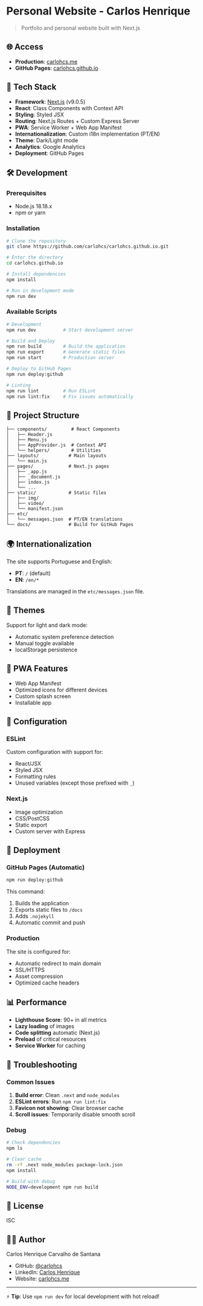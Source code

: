 # Personal Website - Carlos Henrique

> Portfolio and personal website built with Next.js

## 🌐 Access

- **Production**: [carlohcs.me](https://carlohcs.me)
- **GitHub Pages**: [carlohcs.github.io](https://carlohcs.github.io)

## 🚀 Tech Stack

- **Framework**: [Next.js](https://nextjs.org) (v9.0.5)
- **React**: Class Components with Context API
- **Styling**: Styled JSX
- **Routing**: Next.js Routes + Custom Express Server
- **PWA**: Service Worker + Web App Manifest
- **Internationalization**: Custom i18n implementation (PT/EN)
- **Theme**: Dark/Light mode
- **Analytics**: Google Analytics
- **Deployment**: GitHub Pages

## 🛠️ Development

### Prerequisites

- Node.js 18.18.x
- npm or yarn

### Installation

```bash
# Clone the repository
git clone https://github.com/carlohcs/carlohcs.github.io.git

# Enter the directory
cd carlohcs.github.io

# Install dependencies
npm install

# Run in development mode
npm run dev
```

### Available Scripts

```bash
# Development
npm run dev          # Start development server

# Build and Deploy
npm run build        # Build the application
npm run export       # Generate static files
npm run start        # Production server

# Deploy to GitHub Pages
npm run deploy:github

# Linting
npm run lint         # Run ESLint
npm run lint:fix     # Fix issues automatically
```

## 📁 Project Structure

```text
├── components/         # React Components
│   ├── Header.js
│   ├── Menu.js
│   ├── AppProvider.js  # Context API
│   └── helpers/        # Utilities
├── layouts/           # Main layouts
│   └── main.js
├── pages/             # Next.js pages
│   ├── _app.js
│   ├── _document.js
│   ├── index.js
│   └── ...
├── static/            # Static files
│   ├── img/
│   ├── video/
│   └── manifest.json
├── etc/
│   └── messages.json  # PT/EN translations
└── docs/              # Build for GitHub Pages
```

## 🌍 Internationalization

The site supports Portuguese and English:

- **PT**: `/` (default)
- **EN**: `/en/*`

Translations are managed in the `etc/messages.json` file.

## 🎨 Themes

Support for light and dark mode:

- Automatic system preference detection
- Manual toggle available
- localStorage persistence

## 📱 PWA Features

- Web App Manifest
- Optimized icons for different devices
- Custom splash screen
- Installable app

## 🔧 Configuration

### ESLint

Custom configuration with support for:

- React/JSX
- Styled JSX
- Formatting rules
- Unused variables (except those prefixed with `_`)

### Next.js

- Image optimization
- CSS/PostCSS
- Static export
- Custom server with Express

## 🚀 Deployment

### GitHub Pages (Automatic)

```bash
npm run deploy:github
```

This command:

1. Builds the application
2. Exports static files to `/docs`
3. Adds `.nojekyll`
4. Automatic commit and push

### Production

The site is configured for:

- Automatic redirect to main domain
- SSL/HTTPS
- Asset compression
- Optimized cache headers

## 📊 Performance

- **Lighthouse Score**: 90+ in all metrics
- **Lazy loading** of images
- **Code splitting** automatic (Next.js)
- **Preload** of critical resources
- **Service Worker** for caching

## 🐛 Troubleshooting

### Common Issues

1. **Build error**: Clean `.next` and `node_modules`
2. **ESLint errors**: Run `npm run lint:fix`
3. **Favicon not showing**: Clear browser cache
4. **Scroll issues**: Temporarily disable smooth scroll

### Debug

```bash
# Check dependencies
npm ls

# Clear cache
rm -rf .next node_modules package-lock.json
npm install

# Build with debug
NODE_ENV=development npm run build
```

## 📄 License

ISC

## 👨‍💻 Author

Carlos Henrique Carvalho de Santana

- GitHub: [@carlohcs](https://github.com/carlohcs)
- LinkedIn: [Carlos Henrique](https://linkedin.com/in/carlohcs)
- Website: [carlohcs.me](https://carlohcs.me)

---

⚡ **Tip**: Use `npm run dev` for local development with hot reload!
